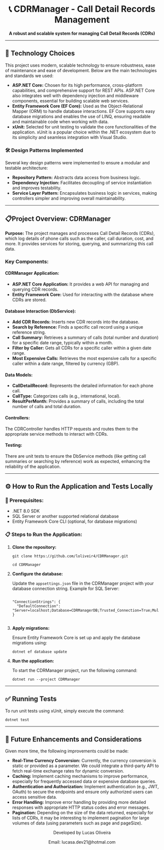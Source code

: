 <h1 align="center">📞 CDRManager - Call Detail Records Management</h1>

<p align="center">
  <strong>A robust and scalable system for managing Call Detail Records (CDRs)</strong>
</p>

<hr />

<h2>🚀 Technology Choices</h2>
<p>
This project uses modern, scalable technology to ensure robustness, ease of maintenance and ease of development. Below are the main technologies and standards we used:
</p>

<ul>
  <li><strong>ASP.NET Core:</strong> Chosen for its high performance, cross-platform capabilities, and comprehensive support for REST APIs. ASP.NET Core also integrates well with dependency injection and middleware components, essential for building scalable web services.</li>

  <li><strong>Entity Framework Core (EF Core):</strong> Used as the Object-Relational Mapper (ORM) to handle database interactions. EF Core supports easy database migrations and enables the use of LINQ, ensuring readable and maintainable code when working with data.</li>

  <li><strong>xUnit:</strong> Selected for unit testing to validate the core functionalities of the application. xUnit is a popular choice within the .NET ecosystem due to its simplicity and seamless integration with Visual Studio.</li>
</ul>

<h3>🛠️ Design Patterns Implemented</h3>
<p>
Several key design patterns were implemented to ensure a modular and testable architecture:
</p>

<ul>
  <li><strong>Repository Pattern:</strong> Abstracts data access from business logic.</li>
  <li><strong>Dependency Injection:</strong> Facilitates decoupling of service instantiation and improves testability.</li>
  <li><strong>Service Layer Pattern:</strong> Encapsulates business logic in services, making controllers simpler and improving overall maintainability.</li>
</ul>

<hr />
<h2>📋Project Overview: CDRManager</h2>
<p>
<strong>Purpose:</strong> The project manages and processes Call Detail Records (CDRs), which log details of phone calls such as the caller, call duration, cost, and more. It provides services for storing, querying, and summarizing this call data.
</p>
<h3>Key Components:</h3>

<h4>CDRManager Application:</h4>
<ul>
  <li><strong>ASP.NET Core Application:</strong> It provides a web API for managing and querying CDR records.</li>
  <li><strong>Entity Framework Core:</strong> Used for interacting with the database where CDRs are stored.</li>
</ul>

<h4>Database Interaction (DbService):</h4>
<ul>
  <li><strong>Add CDR Records:</strong> Inserts new CDR records into the database.</li>
  <li><strong>Search by Reference:</strong> Finds a specific call record using a unique reference string.</li>
  <li><strong>Call Summary:</strong> Retrieves a summary of calls (total number and duration) for a specific date range, typically within a month.</li>
  <li><strong>Filter by Caller:</strong> Gets all CDRs for a specific caller within a given date range.</li>
  <li><strong>Most Expensive Calls:</strong> Retrieves the most expensive calls for a specific caller within a date range, filtered by currency (GBP).</li>
</ul>

<h4>Data Models:</h4>
<ul>
  <li><strong>CallDetailRecord:</strong> Represents the detailed information for each phone call.</li>
  <li><strong>CallType:</strong> Categorizes calls (e.g., international, local).</li>
  <li><strong>ResultPerMonth:</strong> Provides a summary of calls, including the total number of calls and total duration.</li>
</ul>

<h4>Controllers:</h4>
<p>
The CDRController handles HTTP requests and routes them to the appropriate service methods to interact with CDRs.
</p>

<h4>Testing:</h4>
<p>
There are unit tests to ensure the DbService methods (like getting call summaries or searching by reference) work as expected, enhancing the reliability of the application.
</p>

<hr />

<h2>⚙️ How to Run the Application and Tests Locally</h2>

<h3>🔧 Prerequisites:</h3>
<ul>
  <li>.NET 8.0 SDK</li>
  <li>SQL Server or another supported relational database</li>
  <li>Entity Framework Core CLI (optional, for database migrations)</li>
</ul>

<h3>📋 Steps to Run the Application:</h3>

<ol>
  <li>
    <strong>Clone the repository:</strong>
    <pre><code>git clone https://github.com/loliveir4/CDRManager.git</code></pre>
    <pre><code>cd CDRManager</code></pre>
  </li>

  <li>
    <strong>Configure the database:</strong>
    <p>
      Update the <code>appsettings.json</code> file in the CDRManager project with your database connection string. Example for SQL Server:
    </p>
    <pre><code>
"ConnectionStrings": {
  "DefaultConnection": "Server=localhost;Database=CDRManagerDB;Trusted_Connection=True;MultipleActiveResultSets=true"
}
    </code></pre>
  </li>

  <li>
    <strong>Apply migrations:</strong>
    <p>Ensure Entity Framework Core is set up and apply the database migrations using:</p>
    <pre><code>dotnet ef database update</code></pre>
  </li>

  <li>
    <strong>Run the application:</strong>
    <p>To start the CDRManager project, run the following command:</p>
    <pre><code>dotnet run --project CDRManager</code></pre>
  </li>
</ol>

<hr />

<h2>✅ Running Tests</h2>

<p>
To run unit tests using xUnit, simply execute the command:
</p>
<pre><code>dotnet test</code></pre>

<hr />

<h2>🔮 Future Enhancements and Considerations</h2>

Given more time, the following improvements could be made:

<ul>
  <li><strong>Real-Time Currency Conversion:</strong> Currently, the currency conversion is static or provided as a parameter. We could integrate a third-party API to fetch real-time exchange rates for dynamic conversion.</li>

  <li><strong>Caching:</strong> Implement caching mechanisms to improve performance, especially for frequently accessed data or expensive database queries.</li>

  <li><strong>Authentication and Authorization:</strong> Implement authentication (e.g., JWT, OAuth) to secure the endpoints and ensure only authorized users can access sensitive data.</li>

  <li><strong>Error Handling:</strong> Improve error handling by providing more detailed responses with appropriate HTTP status codes and error messages.</li>

  <li><strong>Pagination:</strong> Depending on the size of the data returned, especially for lists of CDRs, it may be interesting to implement pagination for large volumes of data (using parameters such as page and pageSize).</li>
</ul>


<p align="center">Developed by Lucas Oliveira</p>
<p align="center">Email: lucasa.dev21@hotmal.com</p>
